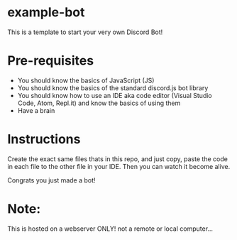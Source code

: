# example-bot

This is a template to start your very own Discord Bot!

# Pre-requisites 

- You should know the basics of JavaScript (JS)
- You should know the basics of the standard discord.js bot library
- You should know how to use an IDE aka code editor (Visual Studio Code, Atom, Repl.it) and know the basics of using them
- Have a brain


# Instructions

Create the exact same files thats in this repo, and just copy, paste the code in each file to the other file in your IDE. Then you can watch it become alive.

Congrats you just made a bot!


# Note:

This is hosted on a webserver ONLY! not a remote or local computer...
